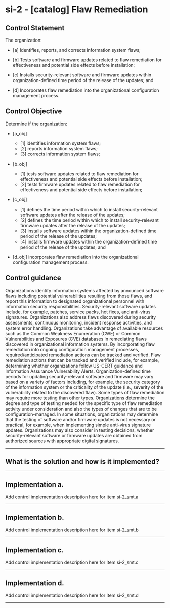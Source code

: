 # si-2 - \[catalog\] Flaw Remediation

## Control Statement

The organization:

- \[a\] Identifies, reports, and corrects information system flaws;

- \[b\] Tests software and firmware updates related to flaw remediation for effectiveness and potential side effects before installation;

- \[c\] Installs security-relevant software and firmware updates within organization-defined time period of the release of the updates; and

- \[d\] Incorporates flaw remediation into the organizational configuration management process.

## Control Objective

Determine if the organization:

- \[a_obj\]

  - \[1\] identifies information system flaws;
  - \[2\] reports information system flaws;
  - \[3\] corrects information system flaws;

- \[b_obj\]

  - \[1\] tests software updates related to flaw remediation for effectiveness and potential side effects before installation;
  - \[2\] tests firmware updates related to flaw remediation for effectiveness and potential side effects before installation;

- \[c_obj\]

  - \[1\] defines the time period within which to install security-relevant software updates after the release of the updates;
  - \[2\] defines the time period within which to install security-relevant firmware updates after the release of the updates;
  - \[3\] installs software updates within the organization-defined time period of the release of the updates;
  - \[4\] installs firmware updates within the organization-defined time period of the release of the updates; and

- \[d_obj\] incorporates flaw remediation into the organizational configuration management process.

## Control guidance

Organizations identify information systems affected by announced software flaws including potential vulnerabilities resulting from those flaws, and report this information to designated organizational personnel with information security responsibilities. Security-relevant software updates include, for example, patches, service packs, hot fixes, and anti-virus signatures. Organizations also address flaws discovered during security assessments, continuous monitoring, incident response activities, and system error handling. Organizations take advantage of available resources such as the Common Weakness Enumeration (CWE) or Common Vulnerabilities and Exposures (CVE) databases in remediating flaws discovered in organizational information systems. By incorporating flaw remediation into ongoing configuration management processes, required/anticipated remediation actions can be tracked and verified. Flaw remediation actions that can be tracked and verified include, for example, determining whether organizations follow US-CERT guidance and Information Assurance Vulnerability Alerts. Organization-defined time periods for updating security-relevant software and firmware may vary based on a variety of factors including, for example, the security category of the information system or the criticality of the update (i.e., severity of the vulnerability related to the discovered flaw). Some types of flaw remediation may require more testing than other types. Organizations determine the degree and type of testing needed for the specific type of flaw remediation activity under consideration and also the types of changes that are to be configuration-managed. In some situations, organizations may determine that the testing of software and/or firmware updates is not necessary or practical, for example, when implementing simple anti-virus signature updates. Organizations may also consider in testing decisions, whether security-relevant software or firmware updates are obtained from authorized sources with appropriate digital signatures.

______________________________________________________________________

## What is the solution and how is it implemented?

<!-- Please leave this section blank and enter implementation details in the parts below. -->

______________________________________________________________________

## Implementation a.

Add control implementation description here for item si-2_smt.a

______________________________________________________________________

## Implementation b.

Add control implementation description here for item si-2_smt.b

______________________________________________________________________

## Implementation c.

Add control implementation description here for item si-2_smt.c

______________________________________________________________________

## Implementation d.

Add control implementation description here for item si-2_smt.d

______________________________________________________________________
